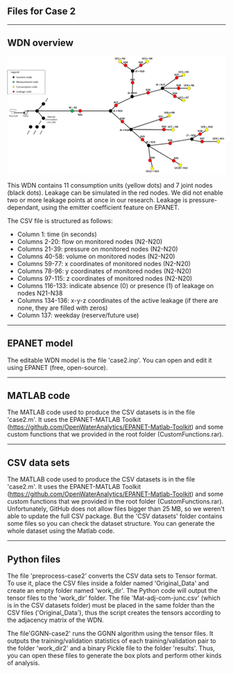 ## Files for Case 2

---

## WDN overview
![Local Image](./map-case2.png)


This WDN contains 11 consumption units (yellow dots) and 7 joint nodes (black dots). Leakage can be simulated in the red nodes. We did not enable two or more leakage points at once in our research. Leakage is pressure-dependant, using the emitter coefficient feature on EPANET. 

The CSV file is structured as follows:
* Column 1: time (in seconds)
* Columns 2-20: flow on monitored nodes (N2-N20)
* Columns 21-39: pressure on monitored nodes (N2-N20)
* Columns 40-58: volume on monitored nodes (N2-N20)
* Columns 59-77: x coordinates of monitored nodes (N2-N20)
* Columns 78-96: y coordinates of monitored nodes (N2-N20)
* Columns 97-115: z coordinates of monitored nodes (N2-N20)
* Columns 116-133: indicate absence (0) or presence (1) of leakage on nodes N21-N38
* Columns 134-136: x-y-z coordinates of the active leakage (if there are none, they are filled with zeros)
* Column 137: weekday (reserve/future use)

---

## EPANET model

The editable WDN model is the file 'case2.inp'. You can open and edit it using EPANET (free, open-source). 

---

## MATLAB code

The MATLAB code used to produce the CSV datasets is in the file 'case2.m'. It uses the EPANET-MATLAB Toolkit (https://github.com/OpenWaterAnalytics/EPANET-Matlab-Toolkit) and some custom functions that we provided in the root folder (CustomFunctions.rar).

---

## CSV data sets

The MATLAB code used to produce the CSV datasets is in the file 'case2.m'. It uses the EPANET-MATLAB Toolkit (https://github.com/OpenWaterAnalytics/EPANET-Matlab-Toolkit) and some custom functions that we provided in the root folder (CustomFunctions.rar). Unfortunately, GitHub does not allow files bigger than 25 MB, so we weren't able to update the full CSV package. But the 'CSV datasets' folder contains some files so you can check the dataset structure. You can generate the whole dataset using the Matlab code. 

---

## Python files

The file 'preprocess-case2' converts the CSV data sets to Tensor format. To use it, place the CSV files inside a folder named 'Original_Data' and create an empty folder named 'work_dir'. The Python code will output the tensor files to the 'work_dir' folder. The file 'Mat-adj-com-junc.csv' (which is in the CSV datasets folder) must be placed in the same folder than the CSV files ('Original_Data'), thus the script creates the tensors according to the adjacency matrix of the WDN. 

The file'GGNN-case2' runs the GGNN algorithm using the tensor files. It outputs the training/validation statistics of each training/validation pair to the folder 'work_dir2' and a binary Pickle file to the folder 'results'. Thus, you can open these files to generate the box plots and perform other kinds of analysis.



